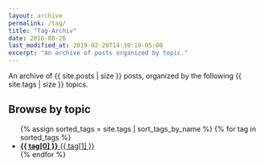 ```yaml
---
layout: archive
permalink: /tag/
title: "Tag-Archiv"
date: 2016-08-26
last_modified_at: 2019-02-20T14:30:19-05:00
excerpt: "An archive of posts organized by topic."
---
```


An archive of {{ site.posts | size }} posts, organized by the following {{ site.tags | size }} topics.

<div class="entries__columns">
  <h2 class="title">Browse by topic</h2>
  <ul>
    {% assign sorted_tags = site.tags | sort_tags_by_name %}
    {% for tag in sorted_tags %}
      <li>
        <a href="/tag/{{ tag[0] | replace:' ','-' | downcase }}/">
          <strong>{{ tag[0] }}</strong> <span class="count">{{ tag[1] }}</span>
        </a>
      </li>
    {% endfor %}
  </ul>
</div>
